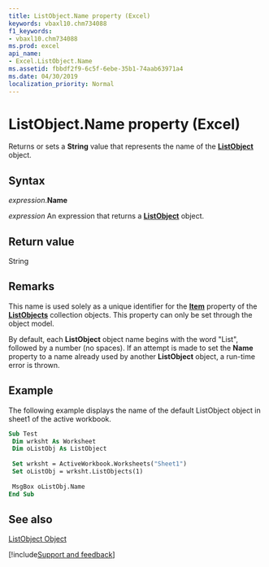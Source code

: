 ```yaml
---
title: ListObject.Name property (Excel)
keywords: vbaxl10.chm734088
f1_keywords:
- vbaxl10.chm734088
ms.prod: excel
api_name:
- Excel.ListObject.Name
ms.assetid: fbbdf2f9-6c5f-6ebe-35b1-74aab63971a4
ms.date: 04/30/2019
localization_priority: Normal
---
```



# ListObject.Name property (Excel)

Returns or sets a  **String** value that represents the name of the **[ListObject](Excel.ListObject.md)** object.


## Syntax

_expression_.**Name**

 _expression_ An expression that returns a **[ListObject](Excel.ListObject.md)** object.


## Return value

String


## Remarks

This name is used solely as a unique identifier for the  **[Item](Excel.ListObjects.Item.md)** property of the **[ListObjects](Excel.ListObjects.md)** collection objects. This property can only be set through the object model.

By default, each  **ListObject** object name begins with the word "List", followed by a number (no spaces). If an attempt is made to set the **Name** property to a name already used by another **ListObject** object, a run-time error is thrown.


## Example

The following example displays the name of the default ListObject object in sheet1 of the active workbook.


```vb
Sub Test 
 Dim wrksht As Worksheet 
 Dim oListObj As ListObject 
 
 Set wrksht = ActiveWorkbook.Worksheets("Sheet1") 
 Set oListObj = wrksht.ListObjects(1) 
 
 MsgBox oListObj.Name 
End Sub
```


## See also


[ListObject Object](Excel.ListObject.md)

[!include[Support and feedback](~/includes/feedback-boilerplate.md)]

